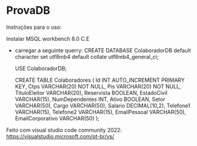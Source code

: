 # ProvaDB

Instruções para o uso:

Instalar MSQL workbench 8.0 C.E
- carregar a seguinte querry:
  CREATE DATABASE ColaboradorDB
  default character set utf8mb4
  default collate utf8mb4_general_ci;
  
  USE ColaboradorDB;
  
  CREATE TABLE Colaboradores (
      Id INT AUTO_INCREMENT PRIMARY KEY,
      Ctps VARCHAR(20) NOT NULL,
      Pis VARCHAR(20) NOT NULL,
      TituloEleitor VARCHAR(20),
      Reservista BOOLEAN,
      EstadoCivil VARCHAR(15),
      NumDependentes INT,
      Ativo BOOLEAN,
      Setor VARCHAR(50),
      Cargo VARCHAR(50),
      Salario DECIMAL(10,2),
      Telefone1 VARCHAR(15),
      Telefone2 VARCHAR(15),
      EmailPessoal VARCHAR(50),
      EmailCorporativo VARCHAR(50)
  );

Feito com visual studio code community 2022: https://visualstudio.microsoft.com/pt-br/vs/

